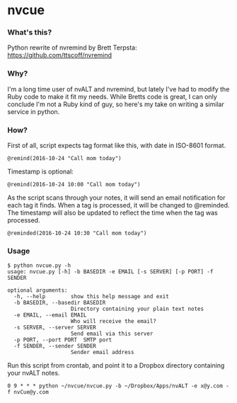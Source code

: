 # nvcue
### What's this?
Python rewrite of nvremind by Brett Terpsta: https://github.com/ttscoff/nvremind

### Why?
I'm a long time user of nvALT and nvremind, but lately I've had to modify the Ruby code to make it fit my needs. While Bretts code is great, I can only conclude I'm not a Ruby kind of guy, so here's my take on writing a similar service in python.

### How?
First of all, script expects tag format like this, with date in ISO-8601 format.

    @remind(2016-10-24 "Call mom today")

Timestamp is optional:

    @remind(2016-10-24 10:00 "Call mom today")

As the script scans through your notes, it will send an email notification for each tag it finds. When a tag is processed, it will be changed to @reminded. The timestamp will also be updated to reflect the time when the tag was processed.

    @reminded(2016-10-24 10:30 "Call mom today")

### Usage
    $ python nvcue.py -h
    usage: nvcue.py [-h] -b BASEDIR -e EMAIL [-s SERVER] [-p PORT] -f SENDER

    optional arguments:
      -h, --help        show this help message and exit
      -b BASEDIR, --basedir BASEDIR
                        Directory containing your plain text notes
      -e EMAIL, --email EMAIL
                        Who will receive the email?
      -s SERVER, --server SERVER
                        Send email via this server
      -p PORT, --port PORT  SMTP port
      -f SENDER, --sender SENDER
                        Sender email address

Run this script from crontab, and point it to a Dropbox directory containing your nvALT notes.

    0 9 * * * python ~/nvcue/nvcue.py -b ~/Dropbox/Apps/nvALT -e x@y.com -f nvCue@y.com


